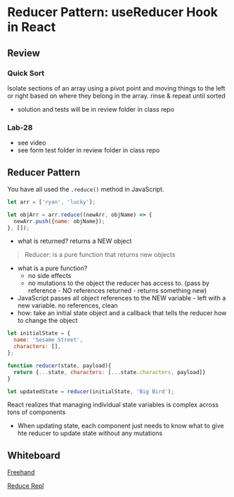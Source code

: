 # Reducer Pattern:  useReducer Hook in React

## Review

### Quick Sort

Isolate sections of an array using a pivot point and moving things to the left or right based on where they belong in the array.  rinse & repeat until sorted

- solution and tests will be in review folder in class repo

### Lab-28

- see video
- see form test folder in review folder in class repo

## Reducer Pattern

You have all used the `.reduce()` method in JavaScript. 
```javascript
let arr = ['ryan', 'lucky'];

let objArr = arr.reduce((newArr, objName) => {
  newArr.push({name: objName});
}, []);
```
 - what is returned?  returns a NEW object

 > Reducer: is a pure function that returns new objects

 - what is a pure function?  
    - no side effects
    - no mutations to the object the reducer has access to.  (pass by reference - NO references returned - returns something new)
- JavaScript passes all object references to the NEW variable - left with a new variable.  no references, clean
- how:  take an initial state object and a callback that tells the reducer how to change the object

``` javascript
let initialState = {
  name: 'Sesame Street',
  characters: [],
};

function reducer(state, payload){
  return {...state, characters: [...state.characters, payload]}
}

let updatedState = reducer(initialState, 'Big Bird');
```

React realizes that managing individual state variables is complex across tons of components

- When updating state, each component just needs to know what to give hte reducer to update state without any mutations

## Whiteboard

[Freehand](https://projects.invisionapp.com/freehand/document/32isCUiWX?)

[Reduce Repl](https://replit.com/@rkgallaway/reduce-fun-401d47#index.js)
